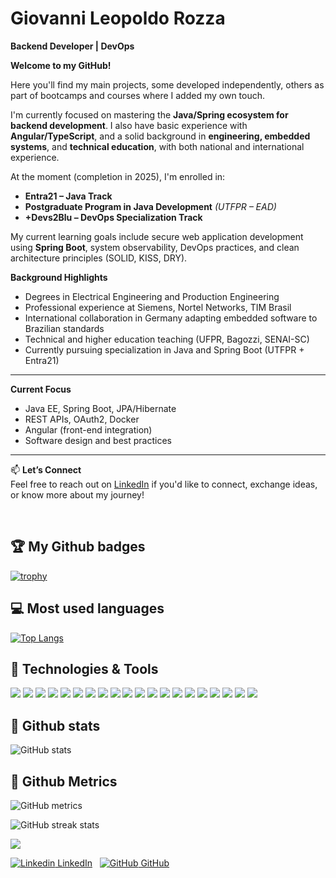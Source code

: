 # Giovanni Leopoldo Rozza

**Backend Developer | DevOps**

**Welcome to my GitHub!**

Here you'll find my main projects, some developed independently, others as part of bootcamps and courses where I added my own touch.

I'm currently focused on mastering the **Java/Spring ecosystem for backend development**. I also have basic experience with **Angular/TypeScript**, and a solid background in **engineering, embedded systems**, and **technical education**, with both national and international experience.

At the moment (completion in 2025), I'm enrolled in:

* **Entra21 – Java Track**
* **Postgraduate Program in Java Development** *(UTFPR – EAD)*
* **+Devs2Blu – DevOps Specialization Track**

My current learning goals include secure web application development using **Spring Boot**, system observability, DevOps practices, and clean architecture principles (SOLID, KISS, DRY).

**Background Highlights**  
- Degrees in Electrical Engineering and Production Engineering  
- Professional experience at Siemens, Nortel Networks, TIM Brasil  
- International collaboration in Germany adapting embedded software to Brazilian standards  
- Technical and higher education teaching (UFPR, Bagozzi, SENAI-SC)  
- Currently pursuing specialization in Java and Spring Boot (UTFPR + Entra21)

---

 **Current Focus**
- Java EE, Spring Boot, JPA/Hibernate  
- REST APIs, OAuth2, Docker  
- Angular (front-end integration)  
- Software design and best practices

---

📫 **Let’s Connect**  
Feel free to reach out on [LinkedIn](https://www.linkedin.com/in/giovanni-leopoldo-rozza/) if you'd like to connect, exchange ideas, or know more about my journey!

 
<br>
 
##  :trophy: My Github badges
[![trophy](https://github-profile-trophy.vercel.app/?username=rgiovann)](https://github.com/ryo-ma/github-profile-trophy)

##  :computer: Most used languages
[![Top Langs](https://github-readme-stats.vercel.app/api/top-langs/?username=rgiovann)](https://github.com/anuraghazra/github-readme-stats)

## 🔧 Technologies & Tools
 <p float="left">
<img src="https://img.shields.io/badge/Spring-6DB33F?style=for-the-badge&logo=spring&logoColor=white" /> 
<img src="https://img.shields.io/badge/Angular-DD0031?style=for-the-badge&logo=angular&logoColor=white" /> 
<img src="https://img.shields.io/badge/Markdown-000000?style=for-the-badge&logo=markdown&logoColor=white" />
<img src="https://img.shields.io/badge/Java-ED8B00?style=for-the-badge&logo=java&logoColor=white" />
<img src="https://img.shields.io/badge/GitHub-100000?style=for-the-badge&logo=github&logoColor=white">
<img src="https://img.shields.io/badge/Stack_Overflow-FE7A16?style=for-the-badge&logo=stack-overflow&logoColor=white" />
<img src="https://img.shields.io/badge/Python-3776AB?style=for-the-badge&logo=python&logoColor=white" />
<img src="https://img.shields.io/badge/HTML-239120?style=for-the-badge&logo=html5&logoColor=white" />
<img src="https://img.shields.io/badge/CSS-239120?style=for-the-badge&logo=css3&logoColor=white" />
<img src="https://img.shields.io/badge/JavaScript-F7DF1E?style=for-the-badge&logo=javascript&logoColor=black" />
<img src="https://img.shields.io/badge/TypeScript-007ACC?style=for-the-badge&logo=typescript&logoColor=white" />
<img src="https://img.shields.io/badge/R-276DC3?style=for-the-badge&logo=r&logoColor=white" />
<img src="https://img.shields.io/badge/MySQL-00000F?style=for-the-badge&logo=mysql&logoColor=white" />
<img src="https://img.shields.io/badge/PostgreSQL-316192?style=for-the-badge&logo=postgresql&logoColor=white" />
<img src="https://img.shields.io/badge/MongoDB-4EA94B?style=for-the-badge&logo=mongodb&logoColor=white" />
<img src="https://img.shields.io/badge/Amazon_AWS-232F3E?style=for-the-badge&logo=amazon-aws&logoColor=white">
<img src="https://img.shields.io/badge/Heroku-430098?style=for-the-badge&logo=heroku&logoColor=white" />
<img src="https://img.shields.io/badge/Docker-2496ED?style=for-the-badge&logo=docker&logoColor=white" />
<img src="https://img.shields.io/badge/Linux-E34F26?style=for-the-badge&logo=linux&logoColor=black" />
<img src="https://img.shields.io/badge/Shell_Script-121011?style=for-the-badge&logo=gnu-bash&logoColor=white" />
</p>



## :memo: Github stats
![GitHub stats](https://github-readme-stats.vercel.app/api?username=rgiovann&show_icons=true&count_private=true)  

<!---
## :bar_chart: Github activity graph
[![Ashutosh's github activity graph](https://github-readme-activity-graph.vercel.app/graph?username=Ashutosh00710&theme=github-light&custom_title=My%20Github%20activity%20graph)](https://github.com/ashutosh00710/github-readme-activity-graph)
--->
##  :straight_ruler: Github Metrics
![GitHub metrics](https://metrics.lecoq.io/rgiovann)  

![GitHub streak stats](https://streak-stats.demolab.com/?user=rgiovann)  

![](https://komarev.com/ghpvc/?username=rgiovann)

[![Linkedin](https://i.stack.imgur.com/gVE0j.png) LinkedIn](https://www.linkedin.com/in/giovanni-leopoldo-rozza-7a25a1270/)
&nbsp;
[![GitHub](https://i.stack.imgur.com/tskMh.png) GitHub](https://github.com/rgiovann)

<!--
**rgiovann/rgiovann** is a ✨ _special_ ✨ repository because its `README.md` (this file) appears on your GitHub profile.

Here are some ideas to get you started:

- 🔭 I’m currently working on ...
- 🌱 I’m currently learning ...
- 👯 I’m looking to collaborate on ...
- 🤔 I’m looking for help with ...
- 💬 Ask me about ...
- 📫 How to reach me: ...
- 😄 Pronouns: ...
- ⚡ Fun fact: ...
-->
